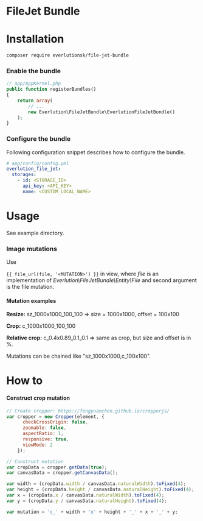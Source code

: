 # FileJet Bundle

# Installation

```sh
composer require everlutionsk/file-jet-bundle
```

### Enable the bundle

```php
// app/AppKernel.php
public function registerBundles()
{
    return array(
        // ...
        new Everlution\FileJetBundle\EverlutionFileJetBundle()
    );
}
```

### Configure the bundle

Following configuration snippet describes how to configure the bundle.<br>

```yml
# app/config/config.yml
everlution_file_jet:
  storages:
    - id: <STORAGE_ID>
      api_key: <API_KEY>
      name: <CUSTOM_LOCAL_NAME>
```

# Usage

See example directory.

### Image mutations

Use

```{{ file_url(file, '<MUTATION>') }}``` in view, where *file* is an implementation of *Everlution\FileJetBundle\Entity\File* and second argument is the file mutation.

#### Mutation examples
**Resize:** sz_1000x1000_100_100 => size = 1000x1000, offset = 100x100

**Crop:** c_1000x1000_100_100

**Relative crop:** c_0.4x0.89_0.1_0.1 => same as crop, but size and offset is in %.

Mutations can be chained like "sz_1000x1000,c_100x100".

# How to
#### Construct crop mutation

```js
// Create cropper: https://fengyuanchen.github.io/cropperjs/
var cropper = new Cropper(element, {
      checkCrossOrigin: false,
      zoomable: false,
      aspectRatio: 1,
      responsive: true,
      viewMode: 2
    });

// Construct mutation
var cropData = cropper.getData(true);
var canvasData = cropper.getCanvasData();

var width = (cropData.width / canvasData.naturalWidth).toFixed(4);
var height = (cropData.height / canvasData.naturalHeight).toFixed(4);
var x = (cropData.x / canvasData.naturalWidth).toFixed(4);
var y = (cropData.y / canvasData.naturalHeight).toFixed(4);

var mutation = 'c_' + width + 'x' + height + '_' + x + '_' + y;
```
